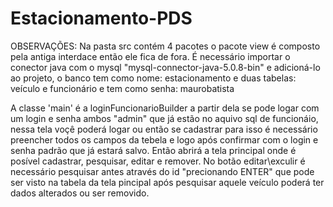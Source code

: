 # Estacionamento-PDS
  OBSERVAÇÕES:
  Na pasta src contém 4 pacotes o pacote view é composto pela antiga interdace então ele fica de fora.
  É necessário importar o conector java com o mysql "mysql-connector-java-5.0.8-bin" e adicioná-lo ao projeto, o banco tem como nome: estacionamento e duas tabelas: veículo e funcionário e tem como senha: maurobatista
 
  
  A classe 'main' é a loginFuncionarioBuilder a partir dela se pode logar com um login e senha ambos "admin" que já estão no aquivo sql de funcionáio, nessa tela voçê poderá logar ou então se cadastrar para isso é necessário preencher todos os campos da tebela e logo após confirmar com o login e senha padrão que já estará salvo.
  Então abrirá a tela principal onde é posível cadastrar, pesquisar, editar e remover. No botão editar\exculir é necessário pesquisar antes através do id "precionando ENTER" que pode ser visto na tabela da tela pincipal após pesquisar aquele veículo poderá ter dados alterados ou ser removido.
